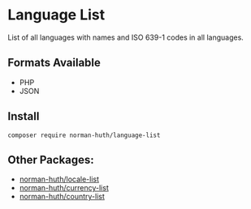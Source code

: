 # Language List

List of all languages with names and ISO 639-1 codes in all languages.

## Formats Available

* PHP
* JSON

## Install

```shell
composer require norman-huth/language-list
```

## Other Packages:

* [norman-huth/locale-list](https://github.com/Muetze42/locale-list)
* [norman-huth/currency-list](https://github.com/Muetze42/currency-list)
* [norman-huth/country-list](https://github.com/Muetze42/country-list)
